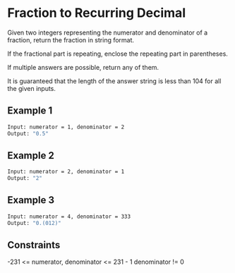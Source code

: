 # Fraction to Recurring Decimal

Given two integers representing the numerator and denominator of a fraction, return the fraction in string format.

If the fractional part is repeating, enclose the repeating part in parentheses.

If multiple answers are possible, return any of them.

It is guaranteed that the length of the answer string is less than 104 for all the given inputs.

## Example 1

```bash
Input: numerator = 1, denominator = 2
Output: "0.5"
```

## Example 2

```bash
Input: numerator = 2, denominator = 1
Output: "2"
```

## Example 3

```bash
Input: numerator = 4, denominator = 333
Output: "0.(012)"
```

## Constraints

-231 <= numerator, denominator <= 231 - 1
denominator != 0
